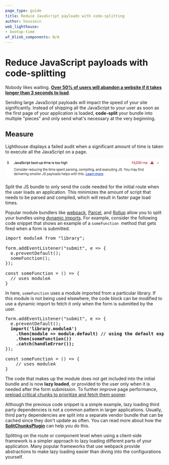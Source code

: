 ```yaml
---
page_type: guide
title: Reduce JavaScript payloads with code-splitting
author: houssein
web_lighthouse:
- bootup-time
wf_blink_components: N/A
---
```


# Reduce JavaScript payloads with code-splitting

Nobody likes waiting.
**[Over 50% of users will abandon a website if it takes longer than 3 seconds to load](https://www.thinkwithgoogle.com/intl/en-154/insights-inspiration/research-data/need-mobile-speed-how-mobile-latency-impacts-publisher-revenue/)**.

Sending large JavaScript payloads will impact the speed of your site
significantly. Instead of shipping all the JavaScript to your user as soon as
the first page of your application is loaded, **code-split** your bundle into
multiple "pieces" and only send what's necessary at the very beginning. 

## Measure

Lighthouse displays a failed audit when a significant amount of time is taken to
execute all the JavaScript on a page. 

<img class="screenshot" src="./reduce-javascript-payloads-with-code-splitting-2.png" alt="A failing Lighthouse audit showing scripts taking too long to execute.">

Split the JS bundle to only send the code needed for the initial route when the
user loads an application. This minimizes the amount of script that needs to be
parsed and compiled, which will result in faster page load times. 

Popular module bundlers like [webpack]((https://webpack.js.org/)),
[Parcel](https://parceljs.org/code_splitting.html), and
[Rollup](https://rollupjs.org/guide/en#dynamic-import) allow you to split your
bundles using [dynamic imports](https://developers.google.com/web/updates/2017/11/dynamic-import).
For example, consider the following code snippet that shows an example of a
`someFunction `method that gets fired when a form is submitted.

<pre class="prettyprint">
import moduleA from "library";

form.addEventListener("submit", e => {
  e.preventDefault();
  someFunction();
});

const someFunction = () => {
  // uses moduleA
}
</pre>

In here, `someFunction` uses a module imported from a particular library. If
this module is not being used elsewhere, the code block can be modified to use a
dynamic import to fetch it only when the form is submitted by the user. 

<pre class="prettyprint">
form.addEventListener("submit", e => {
  e.preventDefault();
  <strong>import('library.moduleA')</strong>
    <strong>.then(module => module.default) // using the default export</strong>
    <strong>.then(someFunction())</strong>
    <strong>.catch(handleError());</strong>
});

const someFunction = () => {
    // uses moduleA
}
</pre>

The code that makes up the module does not get included into the initial bundle
and is now **lazy loaded**, or provided to the user only when it is needed after
the form submission. To further improve page performance, [preload critical chunks to prioritize and fetch them sooner](/fast/preload-critical-assets).

Although the previous code snippet is a simple example, lazy loading third party
dependencies is not a common pattern in larger applications. Usually, third
party dependencies are split into a separate vendor bundle that can be cached
since they don't update as often. You can read more about how the
[**SplitChunksPlugin**](https://webpack.js.org/plugins/split-chunks-plugin/) can
help you do this.

Splitting on the route or component level when using a client-side framework is
a simpler approach to lazy loading different parts of your application. Many
popular frameworks that use webpack provide abstractions to make lazy loading
easier than diving into the configurations yourself.
